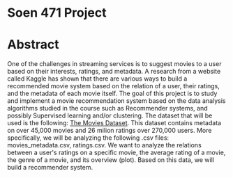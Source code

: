 # Soen 471 Project

# Abstract
One of the challenges in streaming services is to suggest movies to a user based on their interests, ratings, and metadata. A research from a website called Kaggle has shown that there are various ways to build a recommended movie system based on the relation of a user, their ratings, and the metadata of each movie itself. The goal of this project is to study and implement a movie recommendation system based on the data analysis algorithms studied in the course such as Recommender systems, and possibly Supervised learning and/or clustering. The dataset that will be used is the following: [The Movies Dataset](https://www.kaggle.com/rounakbanik/the-movies-dataset?select=movies_metadata.csv). This dataset contains metadata on over 45,000 movies and 26 milion ratings over 270,000 users. More specifically, we will be analyzing the following .csv files: movies_metadata.csv, ratings.csv. We want to analyze the relations between a user's ratings on a specific movie, the average rating of a movie, the genre of a movie, and its overview (plot). Based on this data, we will build a recommender system.
